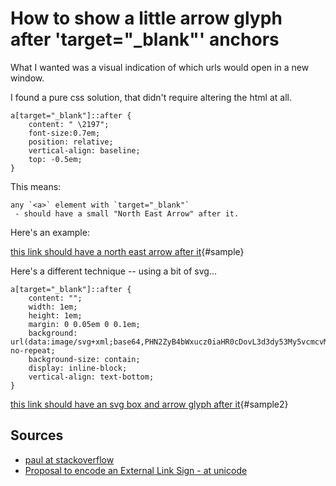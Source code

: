 ﻿# How to show a little arrow glyph after 'target="_blank"' anchors

What I wanted was a visual indication of which urls would open in a new window.

I found a pure css solution, that didn't require altering the html at all.

	a[target="_blank"]::after {
		content: " \2197";
		font-size:0.7em;
		position: relative;
		vertical-align: baseline;
		top: -0.5em;
	}

This means:

	any `<a>` element with `target="_blank"`
	 - should have a small "North East Arrow" after it.

Here's an example:

<style>
a#sample::after {
	content: " \2197";
	font-size:0.7em;
	position: relative;
    vertical-align: baseline;
    top: -0.5em;
}
</style>


[this link should have a north east arrow after it](https://TIL.secretgeek.net){#sample}


Here's a different technique -- using a bit of svg...


	a[target="_blank"]::after {
		content: "";
		width: 1em;
		height: 1em;
		margin: 0 0.05em 0 0.1em;
		background: url(data:image/svg+xml;base64,PHN2ZyB4bWxucz0iaHR0cDovL3d3dy53My5vcmcvMjAwMC9zdmciIHZpZXdCb3g9IjAgMCAxNiAxNiIgd2lkdGg9IjE2IiBoZWlnaHQ9IjE2Ij48cGF0aCBkPSJNOSAyTDkgMyAxMi4zIDMgNiA5LjMgNi43IDEwIDEzIDMuNyAxMyA3IDE0IDcgMTQgMlpNNCA0QzIuOSA0IDIgNC45IDIgNkwyIDEyQzIgMTMuMSAyLjkgMTQgNCAxNEwxMCAxNEMxMS4xIDE0IDEyIDEzLjEgMTIgMTJMMTIgNyAxMSA4IDExIDEyQzExIDEyLjYgMTAuNiAxMyAxMCAxM0w0IDEzQzMuNCAxMyAzIDEyLjYgMyAxMkwzIDZDMyA1LjQgMy40IDUgNCA1TDggNSA5IDRaIi8+PC9zdmc+) no-repeat;
		background-size: contain;
		display: inline-block;
		vertical-align: text-bottom;
	}



<style>
a#sample2::after {
content: "";
width: 1em;
height: 1em;
margin: 0 0.05em 0 0.1em;
background: url(data:image/svg+xml;base64,PHN2ZyB4bWxucz0iaHR0cDovL3d3dy53My5vcmcvMjAwMC9zdmciIHZpZXdCb3g9IjAgMCAxNiAxNiIgd2lkdGg9IjE2IiBoZWlnaHQ9IjE2Ij48cGF0aCBkPSJNOSAyTDkgMyAxMi4zIDMgNiA5LjMgNi43IDEwIDEzIDMuNyAxMyA3IDE0IDcgMTQgMlpNNCA0QzIuOSA0IDIgNC45IDIgNkwyIDEyQzIgMTMuMSAyLjkgMTQgNCAxNEwxMCAxNEMxMS4xIDE0IDEyIDEzLjEgMTIgMTJMMTIgNyAxMSA4IDExIDEyQzExIDEyLjYgMTAuNiAxMyAxMCAxM0w0IDEzQzMuNCAxMyAzIDEyLjYgMyAxMkwzIDZDMyA1LjQgMy40IDUgNCA1TDggNSA5IDRaIi8+PC9zdmc+) no-repeat;
background-size: contain;
display: inline-block;
vertical-align: text-bottom;
}
</style>

[this link should have an svg box and arrow glyph after it](https://TIL.secretgeek.net){#sample2}
  
 
 
## Sources

- [paul at stackoverflow](https://stackoverflow.com/a/65370632/49)
- [Proposal to encode an External Link Sign - at unicode](https://www.unicode.org/L2/L2006/06268-ext-link.pdf)